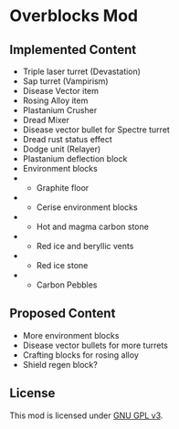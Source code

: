 # Overblocks Mod
## Implemented Content
* Triple laser turret (Devastation)
* Sap turret (Vampirism)
* Disease Vector item
* Rosing Alloy item
* Plastanium Crusher
* Dread Mixer
* Disease vector bullet for Spectre turret
* Dread rust status effect
* Dodge unit (Relayer)
* Plastanium deflection block
* Environment blocks
* * Graphite floor
* * Cerise environment blocks
* * Hot and magma carbon stone
* * Red ice and beryllic vents
* * Red ice stone
* * Carbon Pebbles
## Proposed Content
* More environment blocks
* Disease vector bullets for more turrets
* Crafting blocks for rosing alloy
* Shield regen block?
## License
This mod is licensed under [GNU GPL v3](/LICENSE).
